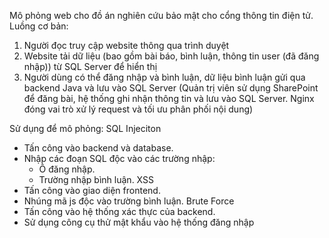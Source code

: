 Mô phỏng web cho đồ án nghiên cứu bảo mật cho cổng thông tin điện tử.
Luồng cơ bản:
  1.	Người đọc truy cập website thông qua trình duyệt
  2.	Website tải dữ liệu (bao gồm bài báo, bình luận, thông tin user (đã đăng nhập)) từ SQL Server để hiển thị
  3.	Người dùng có thể đăng nhập và bình luận, dữ liệu bình luận gửi qua backend Java và lưu vào SQL Server
  (Quản trị viên sử dụng SharePoint để đăng bài, hệ thống ghi nhận thông tin và lưu vào SQL Server. Nginx đóng vai trò xử lý request và tối ưu phân phối nội dung)

Sử dụng để mô phỏng:
SQL Injeciton
  - Tấn công vào backend và database.
  - Nhập các đoạn SQL độc vào các trường nhập:
    + Ô đăng nhập.
    + Trường nhập bình luận.
XSS
  - Tấn công vào giao diện frontend.
  - Nhúng mã js độc vào trường bình luận.
Brute Force
  - Tấn công vào hệ thống xác thực của backend.
  - Sử dụng công cụ thử mật khẩu vào hệ thống đăng nhập 


